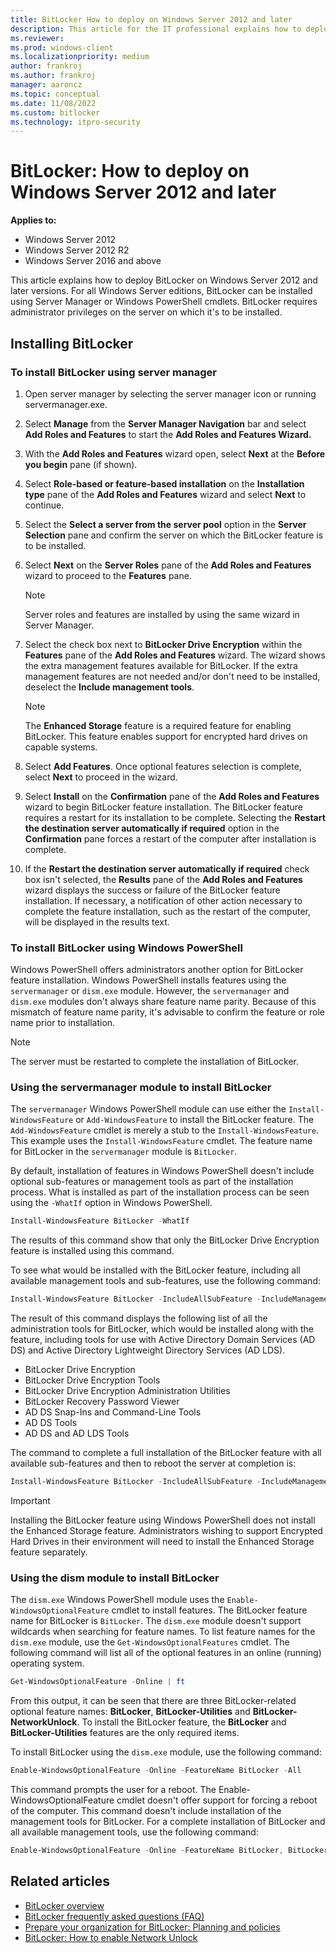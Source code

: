 ```yaml
---
title: BitLocker How to deploy on Windows Server 2012 and later
description: This article for the IT professional explains how to deploy BitLocker and Windows Server 2012 and later
ms.reviewer: 
ms.prod: windows-client
ms.localizationpriority: medium
author: frankroj
ms.author: frankroj
manager: aaroncz
ms.topic: conceptual
ms.date: 11/08/2022
ms.custom: bitlocker
ms.technology: itpro-security
---
```


# BitLocker: How to deploy on Windows Server 2012 and later

**Applies to:**

- Windows Server 2012
- Windows Server 2012 R2
- Windows Server 2016 and above

This article explains how to deploy BitLocker on Windows Server 2012 and later versions. For all Windows Server editions, BitLocker can be installed using Server Manager or Windows PowerShell cmdlets. BitLocker requires administrator privileges on the server on which it's to be installed.

## Installing BitLocker

### To install BitLocker using server manager

1. Open server manager by selecting the server manager icon or running servermanager.exe.

2. Select **Manage** from the **Server Manager Navigation** bar and select **Add Roles and Features** to start the **Add Roles and Features Wizard.**

3. With the **Add Roles and Features** wizard open, select **Next** at the **Before you begin** pane (if shown).

4. Select **Role-based or feature-based installation** on the **Installation type** pane of the **Add Roles and Features** wizard and select **Next** to continue.

5. Select the **Select a server from the server pool** option in the **Server Selection** pane and confirm the server on which the BitLocker feature is to be installed.

6. Select **Next** on the **Server Roles** pane of the **Add Roles and Features** wizard to proceed to the **Features** pane.

   > [!NOTE]
   > Server roles and features are installed by using the same wizard in Server Manager.

7. Select the check box next to **BitLocker Drive Encryption** within the **Features** pane of the **Add Roles and Features** wizard. The wizard shows the extra management features available for BitLocker. If the extra management features are not needed and/or don't need to be installed, deselect the **Include management tools**.

   > [!NOTE]
   > The **Enhanced Storage** feature is a required feature for enabling BitLocker. This feature enables support for encrypted hard drives on capable systems.

8. Select **Add Features**. Once optional features selection is complete, select **Next** to proceed in the wizard.

9. Select **Install** on the **Confirmation** pane of the **Add Roles and Features** wizard to begin BitLocker feature installation. The BitLocker feature requires a restart for its installation to be complete. Selecting the **Restart the destination server automatically if required** option in the **Confirmation** pane forces a restart of the computer after installation is complete.

10. If the **Restart the destination server automatically if required** check box isn't selected, the **Results** pane of the **Add Roles and Features** wizard displays the success or failure of the BitLocker feature installation. If necessary, a notification of other action necessary to complete the feature installation, such as the restart of the computer, will be displayed in the results text.

### To install BitLocker using Windows PowerShell

Windows PowerShell offers administrators another option for BitLocker feature installation. Windows PowerShell installs features using the `servermanager` or `dism.exe` module. However, the `servermanager` and `dism.exe` modules don't always share feature name parity. Because of this mismatch of feature name parity, it's advisable to confirm the feature or role name prior to installation.

> [!NOTE]
> The server must be restarted to complete the installation of BitLocker.

### Using the servermanager module to install BitLocker

The `servermanager` Windows PowerShell module can use either the `Install-WindowsFeature` or `Add-WindowsFeature` to install the BitLocker feature. The `Add-WindowsFeature` cmdlet is merely a stub to the `Install-WindowsFeature`. This example uses the `Install-WindowsFeature` cmdlet. The feature name for BitLocker in the `servermanager` module is `BitLocker`.

By default, installation of features in Windows PowerShell doesn't include optional sub-features or management tools as part of the installation process. What is installed as part of the installation process can be seen using the `-WhatIf` option in Windows PowerShell.

```powershell
Install-WindowsFeature BitLocker -WhatIf
```

The results of this command show that only the BitLocker Drive Encryption feature is installed using this command.

To see what would be installed with the BitLocker feature, including all available management tools and sub-features, use the following command:

```powershell
Install-WindowsFeature BitLocker -IncludeAllSubFeature -IncludeManagementTools -WhatIf | fl
```

The result of this command displays the following list of all the administration tools for BitLocker, which would be installed along with the feature, including tools for use with Active Directory Domain Services (AD DS) and Active Directory Lightweight Directory Services (AD LDS).

- BitLocker Drive Encryption
- BitLocker Drive Encryption Tools
- BitLocker Drive Encryption Administration Utilities
- BitLocker Recovery Password Viewer
- AD DS Snap-Ins and Command-Line Tools
- AD DS Tools
- AD DS and AD LDS Tools

The command to complete a full installation of the BitLocker feature with all available sub-features and then to reboot the server at completion is:

```powershell
Install-WindowsFeature BitLocker -IncludeAllSubFeature -IncludeManagementTools -Restart
```

> [!IMPORTANT]
> Installing the BitLocker feature using Windows PowerShell does not install the Enhanced Storage feature. Administrators wishing to support Encrypted Hard Drives in their environment will need to install the Enhanced Storage feature separately.

### Using the dism module to install BitLocker

The `dism.exe` Windows PowerShell module uses the `Enable-WindowsOptionalFeature` cmdlet to install features. The BitLocker feature name for BitLocker is `BitLocker`. The `dism.exe` module doesn't support wildcards when searching for feature names. To list feature names for the `dism.exe` module, use the `Get-WindowsOptionalFeatures` cmdlet. The following command will list all of the optional features in an online (running) operating system.

```powershell
Get-WindowsOptionalFeature -Online | ft
```

From this output, it can be seen that there are three BitLocker-related optional feature names: **BitLocker**, **BitLocker-Utilities** and **BitLocker-NetworkUnlock**. To install the BitLocker feature, the **BitLocker** and **BitLocker-Utilities** features are the only required items.

To install BitLocker using the `dism.exe` module, use the following command:

```powershell
Enable-WindowsOptionalFeature -Online -FeatureName BitLocker -All
```

This command prompts the user for a reboot. The Enable-WindowsOptionalFeature cmdlet doesn't offer support for forcing a reboot of the computer. This command doesn't include installation of the management tools for BitLocker. For a complete installation of BitLocker and all available management tools, use the following command:

```powershell
Enable-WindowsOptionalFeature -Online -FeatureName BitLocker, BitLocker-Utilities -All
```

## Related articles

- [BitLocker overview](bitlocker-overview.md)
- [BitLocker frequently asked questions (FAQ)](bitlocker-frequently-asked-questions.yml)
- [Prepare your organization for BitLocker: Planning and policies](prepare-your-organization-for-bitlocker-planning-and-policies.md)
- [BitLocker: How to enable Network Unlock](bitlocker-how-to-enable-network-unlock.md)
